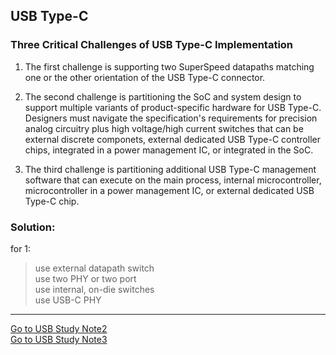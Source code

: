 ## USB Type-C ##

### Three Critical Challenges of USB Type-C Implementation ###
1. The first challenge is supporting two SuperSpeed datapaths matching one or the other orientation of the USB Type-C connector.

2. The second challenge is partitioning the SoC and system design to support multiple variants of product-specific hardware for USB Type-C. Designers must navigate the specification's requirements for precision analog circuitry plus high voltage/high current switches that can be external discrete componets, external dedicated USB Type-C controller chips, integrated in a power management IC, or integrated in the SoC.

3. The third challenge is partitioning additional USB Type-C management software that can execute on the main process, internal microcontroller, microcontroller in a power management IC, or external dedicated USB Type-C chip.

### Solution: ###
for 1:  
> use external datapath switch  
> use two PHY or two port  
> use internal, on-die switches  
> use USB-C PHY

 



-----

[Go to USB Study Note2](https://github.com/rdryan/Notebook/blob/master/USB%20Study%20Note2.md)   
[Go to USB Study Note3](https://github.com/rdryan/Notebook/blob/master/USB%20Study%20Note3.md)   


	












 